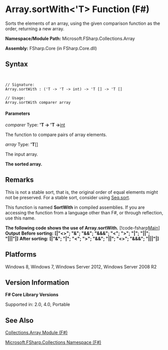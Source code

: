 # Array.sortWith<'T> Function (F#)

Sorts the elements of an array, using the given comparison function as the order, returning a new array.

**Namespace/Module Path:** Microsoft.FSharp.Collections.Array

**Assembly:** FSharp.Core (in FSharp.Core.dll)


## Syntax


```


// Signature:
Array.sortWith : ('T -> 'T -> int) -> 'T [] -> 'T []

// Usage:
Array.sortWith comparer array

```



#### Parameters
*comparer*
Type: **'T -&gt; 'T -&gt;**[int](http://msdn.microsoft.com/en-us/library/025d5455-3622-4ea5-9573-3ecbd4ee1375)


The function to compare pairs of array elements.


*array*
Type: **'T**[[]](http://msdn.microsoft.com/en-us/library/def20292-9aae-4596-9275-b94e594f8493)


The input array.



**The sorted array.**
## Remarks
This is not a stable sort, that is, the original order of equal elements might not be preserved. For a stable sort, consider using [Seq.sort](http://msdn.microsoft.com/en-us/library/327ea595-e77c-4529-b61e-8c6cbf5ec92e).

This function is named **SortWith** in compiled assemblies. If you are accessing the function from a language other than F#, or through reflection, use this name.

**The following code shows the use of Array.sortWith.**
[!code-fsharp[Main](snippets/fsarrays/snippet65.fs)]
**Output**
**Before sorting:**
**[|"&lt;&gt;"; "&amp;"; "&amp;&amp;"; "&amp;&amp;&amp;"; "&lt;"; "&gt;"; "|"; "||"; "|||"|]**
**After sorting:**
**[|"&amp;"; "|"; "&lt;"; "&gt;"; "&amp;&amp;"; "||"; "&lt;&gt;"; "&amp;&amp;&amp;"; "|||"|]**
## Platforms
Windows 8, Windows 7, Windows Server 2012, Windows Server 2008 R2


## Version Information
**F# Core Library Versions**

Supported in: 2.0, 4.0, Portable




## See Also
[Collections.Array Module &#40;F&#35;&#41;](Collections.Array-Module-%28FSharp%29.md)

[Microsoft.FSharp.Collections Namespace &#40;F&#35;&#41;](Microsoft.FSharp.Collections-Namespace-%28FSharp%29.md)


